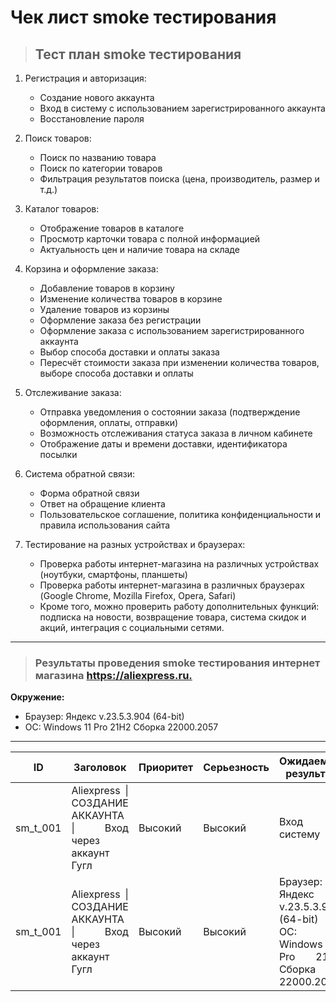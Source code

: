 # Чек лист smoke тестирования

> ## Тест план smoke тестирования

1. Регистрация и авторизация:

    - Создание нового аккаунта
    - Вход в систему с использованием зарегистрированного аккаунта
    - Восстановление пароля

2. Поиск товаров:

    - Поиск по названию товара
    - Поиск по категории товаров
    - Фильтрация результатов поиска (цена, производитель, размер и т.д.)

3. Каталог товаров:

    - Отображение товаров в каталоге
    - Просмотр карточки товара с полной информацией
    - Актуальность цен и наличие товара на складе

4. Корзина и оформление заказа:
    - Добавление товаров в корзину
    - Изменение количества товаров в корзине
    - Удаление товаров из корзины
    - Оформление заказа без регистрации
    - Оформление заказа с использованием зарегистрированного аккаунта
    - Выбор способа доставки и оплаты заказа
    - Пересчёт стоимости заказа при изменении количества товаров, выборе способа доставки и оплаты

5. Отслеживание заказа:
    - Отправка уведомления о состоянии заказа (подтверждение оформления, оплаты, отправки)
    - Возможность отслеживания статуса заказа в личном кабинете
    - Отображение даты и времени доставки, идентификатора посылки

6. Система обратной связи:
    - Форма обратной связи
    - Ответ на обращение клиента
    - Пользовательское соглашение, политика конфиденциальности и правила использования сайта

7. Тестирование на разных устройствах и браузерах:

    - Проверка работы интернет-магазина на различных устройствах (ноутбуки, смартфоны, планшеты)
    - Проверка работы интернет-магазина в различных браузерах (Google Chrome, Mozilla Firefox, Opera, Safari)
    - Кроме того, можно проверить работу дополнительных функций: подписка на новости, возвращение товара, система скидок и акций, интеграция с социальными сетями.

---

> ### Результаты проведения smoke тестирования интернет магазина <https://aliexpress.ru.>

**Окружение:**  

- Браузер: Яндекс  v.23.5.3.904 (64-bit)
- OC: Windows 11 Pro 21H2 Сборка 22000.2057

---

<table style='width:100%' >
    <thead>
      <tr align='center'>
        <th >ID</th>
        <th>Заголовок</th>
        <th>Приоритет</th>
        <th>Серьезность</th>
        <th>Ожидаемый результат</th>
        <th>Фактический результат</th>
        <th>Статус</th>
      </tr>
    </thead>
    <tr align='justify'>
      <td>sm_t_001</td>
      <td align='justify'>Aliexpress | СОЗДАНИЕ АККАУНТА | Вход через аккаунт Гугл </td>
      <td align='centrer'>Высокий</td>
      <td align='centrer'>Высокий</td>
      <td align='justify'>Вход в систему</td>
      <td align='justify'>Вход в систему выполнен</td>
      <td align='justify'>PASS</td>
    </tr>
     <tr align='justify'>
      <td>sm_t_001</td>
      <td align='justify'>Aliexpress | СОЗДАНИЕ АККАУНТА | Вход через аккаунт Гугл </td>
      <td align='centrer'>Высокий</td>
      <td align='centrer'>Высокий</td>
      <td align='centrer'>Браузер: Яндекс  v.23.5.3.904 (64-bit) <br> OC: Windows 11 Pro 21H2 Сборка 22000.2057</td>
      <td align='justify'>Вход в систему</td>
      <td align='justify'>Вход в систему выполнен</td>
      <td align='justify'>PASS</td>
    </tr>
   
  </table>
